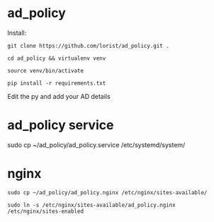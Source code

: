 # ad_policy
Install:

`git clone https://github.com/lorist/ad_policy.git .`

`cd ad_policy && virtualenv venv`

`source venv/bin/activate`

`pip install -r requirements.txt`

Edit the py and add your AD details

# ad_policy service

sudo cp ~/ad_policy/ad_policy.service /etc/systemd/system/

# nginx

`sudo cp ~/ad_policy/ad_policy.nginx /etc/nginx/sites-available/`

`sudo ln -s /etc/nginx/sites-available/ad_policy.nginx /etc/nginx/sites-enabled`




